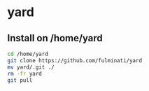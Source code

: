 # yard

## Install on /home/yard

```bash
cd /home/yard
git clone https://github.com/fulminati/yard
mv yard/.git ./
rm -fr yard
git pull
```
